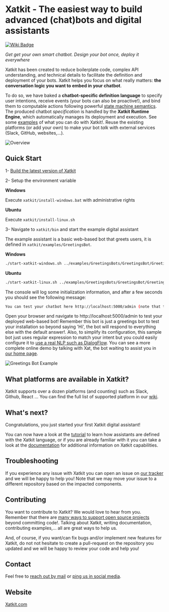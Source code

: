Xatkit - The easiest way to build advanced (chat)bots and digital assistants
======

[![Wiki Badge](https://img.shields.io/badge/doc-wiki-blue)](https://github.com/xatkit-bot-platform/xatkit/wiki)


*Get get your own smart chatbot. Design your bot once, deploy it everywhere*

Xatkit has been created to reduce boilerplate code, complex API understanding, and technical details to facilitate the definition and deployment of your bots. Xatkit helps you focus on what really matters: **the conversation logic you want to embed in your chatbot**. 

To do so, we have baked a **chatbot-specific definition language** to specify user intentions, receive events (your bots can also be proactive!), and bind them to computable actions following powerful [state machine semantics](https://xatkit.com/chatbot-dsl-state-machines-xatkit-language/). The produced chatbot *specification* is handled by the **Xatkit Runtime Engine**, which automatically manages its deployment and execution. See some [examples](https://xatkit.com/chatbot-examples/) of what you can do with Xatkit!. Reuse the existing platforms (or add your own) to make your bot *talk* with external services (Slack, GitHub, websites,...).

![Overview](https://raw.githubusercontent.com/wiki/xatkit-bot-platform/xatkit/img/overview.png)

## Quick Start

1- [Build the latest version of Xatkit](https://github.com/xatkit-bot-platform/xatkit/wiki/Build-Xatkit)

2- Setup the environment variable

**Windows**

Execute `xatkit/install-windows.bat` with administrative rights

**Ubuntu**

Execute `xatkit/install-linux.sh`

3- Navigate to `xatkit/bin` and start the example digital assistant

The example assistant is a basic web-based bot that greets users, it is defined in `xatkit/examples/GreetingsBot`.

**Windows**

```bash
./start-xatkit-windows.sh ../examples/GreetingsBots/GreetingsBot/GreetingsBot.properties
```

**Ubuntu**

```bash
./start-xatkit-linux.sh ../examples/GreetingsBots/GreetingsBot/GreetingsBot.properties
```

The console will log some initialization information, and after a few seconds you should see the following message:

```bash
You can test your chatbot here http://localhost:5000/admin (note that the bots behavior can be slightly different on the test page than when it is deployed on a server)
```

Open your browser and navigate to http://localhost:5000/admin to test your deployed web-based bot! Remember this bot is just a greetings bot to test your installation so beyond saying 'Hi', the bot will respond to everything else with the default answer!. Also, to simplify its configuration, this sample bot just uses regular expression to match your intent but you could easily configure it to [use a real NLP such as DialogFlow](https://github.com/xatkit-bot-platform/xatkit/wiki/Integrating-DialogFlow). You can see a more complete online demo by talking with Xat, the bot waiting to assist you in [our home page](https://xatkit.com/). 

![Greetings Bot Example](https://raw.githubusercontent.com/wiki/xatkit-bot-platform/xatkit/img/greetings-bot-example.gif)

## What platforms are available in Xatkit?

Xatkit supports over a dozen platforms (and counting) such as Slack, Github, React ... You can find the full list of supported platform in our [wiki](https://github.com/xatkit-bot-platform/xatkit/wiki).


## What's next?

Congratulations, you just started your first Xatkit digital assistant!

You can now have a look at the [tutorial](https://github.com/xatkit-bot-platform/xatkit/wiki/Getting-Started) to learn how assistants are defined with the Xatkit language, or if you are already familiar with it you can take a look at the [documentation](https://github.com/xatkit-bot-platform/xatkit/wiki) for additional information on Xatkit capabilities.

## Troubleshooting

If you experience any issue with Xatkit you can open an issue on [our tracker](https://github.com/xatkit-bot-platform/xatkit/issues) and we will be happy to help you! Note that we may move your issue to a different repository based on the impacted components.

## Contributing

You want to contribute to Xatkit? We would love to hear from you. Remember that there are [many ways to support open source projects](https://livablesoftware.com/5-ways-to-thank-open-source-maintainers/) beyond committing code!. Talking about Xatkit, writing documentation, contributing examples,... all are great ways to help us.

And, of course, if you want/can fix bugs and/or implement new features for Xatkit, do not not hesitate to create a pull-request on the repository you updated and we will be happy to review your code and help you!

## Contact

Feel free to [reach out by mail](mailto:admin@xatkit.com) or [ping us in social media](https://twitter.com/xatkit). 

## Website

[Xatkit.com](https://xatkit.com/)



